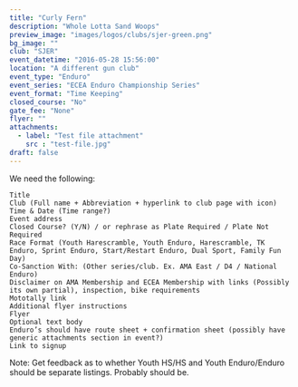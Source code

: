 ```yaml
---
title: "Curly Fern"
description: "Whole Lotta Sand Woops"
preview_image: "images/logos/clubs/sjer-green.png"
bg_image: ""
club: "SJER"
event_datetime: "2016-05-28 15:56:00"
location: "A different gun club"
event_type: "Enduro"
event_series: "ECEA Enduro Championship Series"
event_format: "Time Keeping"
closed_course: "No"
gate_fee: "None"
flyer: ""
attachments:
  - label: "Test file attachment"
    src : "test-file.jpg"
draft: false
---
```


We need the following: 

    Title
    Club (Full name + Abbreviation + hyperlink to club page with icon)
    Time & Date (Time range?)
    Event address
    Closed Course? (Y/N) / or rephrase as Plate Required / Plate Not Required
    Race Format (Youth Harescramble, Youth Enduro, Harescramble, TK Enduro, Sprint Enduro, Start/Restart Enduro, Dual Sport, Family Fun Day)
    Co-Sanction With: (Other series/club. Ex. AMA East / D4 / National Enduro)
    Disclaimer on AMA Membership and ECEA Membership with links (Possibly its own partial), inspection, bike requirements
    Mototally link
    Additional flyer instructions
    Flyer
    Optional text body
    Enduro’s should have route sheet + confirmation sheet (possibly have generic attachments section in event?)
    Link to signup

Note: Get feedback as to whether Youth HS/HS and Youth Enduro/Enduro should be separate listings. Probably should be.
